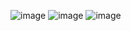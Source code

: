 ![image](https://github.com/user-attachments/assets/6240ff7c-d17e-4d12-bc3d-02bc1f30875e)
![image](https://github.com/user-attachments/assets/e08f4117-d5f1-4948-8565-ecd9409eddc7)
![image](https://github.com/user-attachments/assets/4ebe542c-72ba-4d7d-a6b0-9d75648c6cb3)
